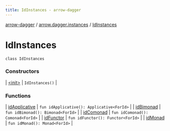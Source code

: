 ```yaml
---
title: IdInstances - arrow-dagger
---
```


[arrow-dagger](../../index.html) / [arrow.dagger.instances](../index.html) / [IdInstances](./index.html)

# IdInstances

`class IdInstances`

### Constructors

| [&lt;init&gt;](-init-.html) | `IdInstances()` |

### Functions

| [idApplicative](id-applicative.html) | `fun idApplicative(): Applicative<ForId>` |
| [idBimonad](id-bimonad.html) | `fun idBimonad(): Bimonad<ForId>` |
| [idComonad](id-comonad.html) | `fun idComonad(): Comonad<ForId>` |
| [idFunctor](id-functor.html) | `fun idFunctor(): Functor<ForId>` |
| [idMonad](id-monad.html) | `fun idMonad(): Monad<ForId>` |

